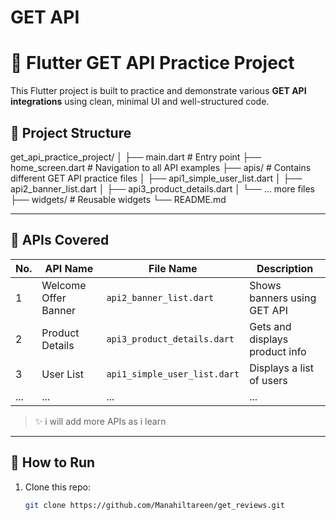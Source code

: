 #   GET API
# 📡 Flutter GET API Practice Project

This Flutter project is built to practice and demonstrate various **GET API integrations** using clean, minimal UI and well-structured code.

## 📁 Project Structure

get_api_practice_project/
│
├── main.dart # Entry point
├── home_screen.dart # Navigation to all API examples
├── apis/ # Contains different GET API practice files
│ ├── api1_simple_user_list.dart
│ ├── api2_banner_list.dart
│ ├── api3_product_details.dart
│ └── ... more files
├── widgets/ # Reusable widgets
└── README.md

---

## 📌 APIs Covered

| No. | API Name                | File Name                      | Description                     |
|-----|-------------------------|--------------------------------|---------------------------------|
| 1   | Welcome Offer Banner    | `api2_banner_list.dart`        | Shows banners using GET API     |
| 2   | Product Details         | `api3_product_details.dart`    | Gets and displays product info  |
| 3   | User List               | `api1_simple_user_list.dart`   | Displays a list of users        |
| ... | ...                     | ...                            | ...                             |

> ✨ i will add more APIs as i learn

---

## 🚀 How to Run

1. Clone this repo:
   ```bash
   git clone https://github.com/Manahiltareen/get_reviews.git
